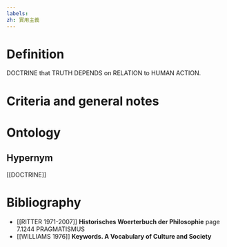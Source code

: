 ```yaml
---
labels: 
zh: 實用主義
---
```


# Definition
DOCTRINE that TRUTH DEPENDS on RELATION to HUMAN ACTION.
# Criteria and general notes
# Ontology

## Hypernym
[[DOCTRINE]]
# Bibliography
- [[RITTER 1971-2007]]
**Historisches Woerterbuch der Philosophie** page 7.1244
PRAGMATISMUS
- [[WILLIAMS 1976]]
**Keywords.  A Vocabulary of Culture and Society** 
